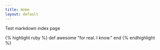 ```yaml
---
title: Home
layout: default
---
```


Test markdown index page

{% highlight ruby %}
def awesome
  "for real. I know."
end
{% endhighlight %}


